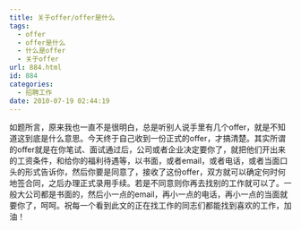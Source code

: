```yaml
---
title: 关于offer/offer是什么
tags:
  - offer
  - offer是什么
  - 什么是offer
  - 关于offer
url: 884.html
id: 884
categories:
  - 招聘工作
date: 2010-07-19 02:44:19
---
```


如题所言，原来我也一直不是很明白，总是听别人说手里有几个offer，就是不知道这到底是什么意思。今天终于自己收到一份正式的offer，才搞清楚。其实所谓的offer就是在你笔试、面试通过后，公司或者企业决定要你了，就把他们开出来的工资条件，和给你的福利待遇等，以书面，或者email，或者电话，或者当面口头的形式告诉你，然后你要是同意了，接收了这份offer，双方就可以确定何时何地签合同，之后办理正式录用手续。若是不同意则你再去找别的工作就可以了。一般大公司都是书面的，然后小一点的email，再小一点的电话，再小一点的当面就要你了，呵呵。祝每一个看到此文的正在找工作的同志们都能找到喜欢的工作，加油！